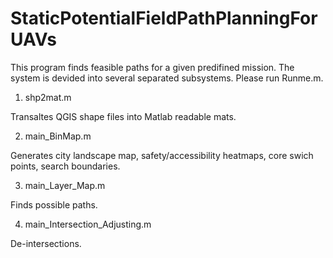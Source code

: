 # StaticPotentialFieldPathPlanningForUAVs 

This program finds feasible paths for a given predifined mission. The system is devided into several separated subsystems. Please run Runme.m. 

1.  shp2mat.m 

Transaltes QGIS shape files into Matlab readable mats. 

2.  main_BinMap.m 

Generates city landscape map, safety/accessibility heatmaps, core swich points, search boundaries. 

3. main_Layer_Map.m 

Finds possible paths. 

4. main_Intersection_Adjusting.m 

De-intersections. 
